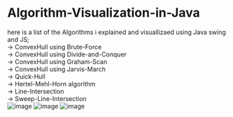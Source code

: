 # Algorithm-Visualization-in-Java
here is a list of the Algorithms i explained and visuallizaed using Java swing and JS; <br>
-> ConvexHull using Brute-Force<br>
-> ConvexHull using Divide-and-Conquer<br>
-> ConvexHull using Graham-Scan<br>
-> ConvexHull using Jarvis-March<br>
-> Quick-Hull<br>
-> Hertel-Mehl-Horn algorithm<br>
-> Line-Intersection<br>
-> Sweep-Line-Intersection<br>
![image](https://github.com/SulemanMohiuddin/Algorithm-Visualization-in-Java/assets/96354394/0b3fce52-c791-4465-8df8-52c1909787f9)
![image](https://github.com/SulemanMohiuddin/Algorithm-Visualization-in-Java/assets/96354394/b2c5e182-7f93-4528-994d-4e5bd76c5c55)
![image](https://github.com/SulemanMohiuddin/Algorithm-Visualization-in-Java/assets/96354394/c5ab0aa6-705b-4410-9de3-4e3a53e87227)
